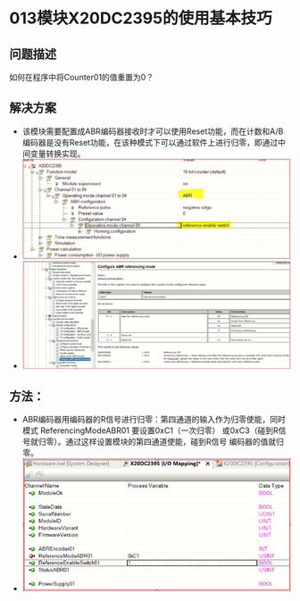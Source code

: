 # 013模块X20DC2395的使用基本技巧
## 问题描述

如何在程序中将Counter01的值重置为0？
## 解决方案


- 该模块需要配置成ABR编码器接收时才可以使用Reset功能，而在计数和A/B编码器是没有Reset功能，在该种模式下可以通过软件上进行归零，即通过中间变量转换实现。
- ![Img](./FILES/013模块X20DC2395的使用基本技巧.md/img-20220910122507.png)
- ![Img](./FILES/013模块X20DC2395的使用基本技巧.md/img-20220910122622.png)

## 方法：
- ABR编码器用编码器的R信号进行归零：第四通道的输入作为归零使能，同时模式 ReferencingModeABR01 要设置0xC1（一次归零） 或0xC3（碰到R信号就归零）。通过这样设置模块的第四通道使能，碰到R信号 编码器的值就归零。
- ![Img](./FILES/013模块X20DC2395的使用基本技巧.md/img-20220910122654.png)
